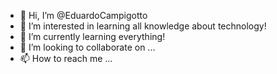 - 👋 Hi, I’m @EduardoCampigotto
- 👀 I’m interested in learning all knowledge about technology!
- 🌱 I’m currently learning everything!
- 💞️ I’m looking to collaborate on ...
- 📫 How to reach me ...

<!---
EduardoCampigotto/EduardoCampigotto is a ✨ special ✨ repository because its `README.md` (this file) appears on your GitHub profile.
You can click the Preview link to take a look at your changes.
--->

